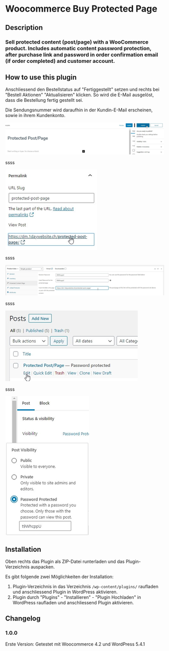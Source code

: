# Woocommerce Buy Protected Page

## Description ##

### Sell protected content (post/page) with a WooCommerce product. Includes automatic content password protection, after purchase link and password in order confirmation email (if order completed) and customer account. ###

## How to use this plugin ##

Anschliessend den Bestellstatus auf "Fertiggestellt" setzen und rechts bei "Bestell Aktionen" "Aktualisieren" klicken. So wird die E-Mail ausgelöst, dass die Bestellung fertig gestellt sei.

Die Sendungsnummer wird daraufhin in der Kundin-E-Mail erscheinen, sowie in ihrem Kundenkonto.

![woocommerce-buy-protected-page-one](woocommerce-buy-protected-page-one.jpg)

ssss

![woocommerce-buy-protected-page-two](woocommerce-buy-protected-page-two.jpg)

ssss

![woocommerce-buy-protected-page-three](woocommerce-buy-protected-page-three.jpg)

ssss

![woocommerce-buy-protected-page-four](woocommerce-buy-protected-page-four.jpg)

ssss

![woocommerce-buy-protected-page-five](woocommerce-buy-protected-page-five.jpg)



## Installation ##
Oben rechts das Plugin als ZIP-Datei runterladen und das Plugin-Verzeichnis auspacken.

Es gibt folgende zwei Möglichkeiten der Installation:

1. Plugin-Verzeichnis in das Verzeichnis `/wp-content/plugins/` raufladen und anschliessend Plugin in WordPress aktivieren.
2. Plugin durch "Plugins" - "Installieren" - "Plugin Hochladen" in WordPress raufladen und anschliessend Plugin aktivieren.


## Changelog ##

### 1.0.0 ###
Erste Version: Getestet mit Woocommerce 4.2 und WordPress 5.4.1
